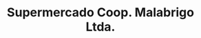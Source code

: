 ---
title: "Supermercado Coop. Malabrigo Ltda."
url: /malabrigo/supermercado-coop-malabrigo-ltda/
shop: Supermarkt
---